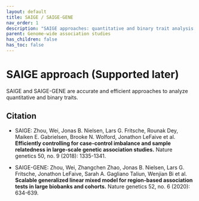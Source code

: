 ```yaml
---
layout: default
title: SAIGE / SAIGE-GENE
nav_order: 1
description: "SAIGE approaches: quantitative and binary trait analysis."
parent: Genome-wide association studies
has_children: false
has_toc: false
---
```


# SAIGE approach (Supported later)

SAIGE and SAIGE-GENE are accurate and efficient approaches to analyze quantitative and binary traits.

## Citation

- SAIGE: Zhou, Wei, Jonas B. Nielsen, Lars G. Fritsche, Rounak Dey, Maiken E. Gabrielsen, Brooke N. Wolford, Jonathon LeFaive et al. **Efficiently controlling for case-control imbalance and sample relatedness in large-scale genetic association studies.** Nature genetics 50, no. 9 (2018): 1335-1341.

- SAIGE-GENE: Zhou, Wei, Zhangchen Zhao, Jonas B. Nielsen, Lars G. Fritsche, Jonathon LeFaive, Sarah A. Gagliano Taliun, Wenjian Bi et al. **Scalable generalized linear mixed model for region-based association tests in large biobanks and cohorts.** Nature genetics 52, no. 6 (2020): 634-639.

